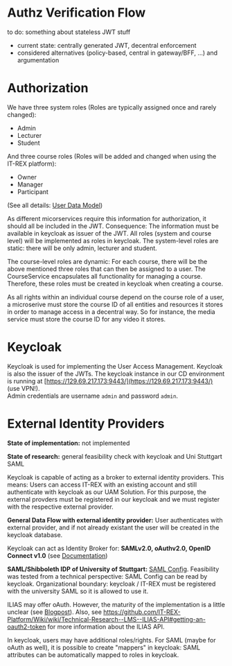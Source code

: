 # Authz Verification Flow

to do: something about stateless JWT stuff
* current state: centrally generated JWT, decentral enforcement
* considered alternatives (policy-based, central in gateway/BFF, ...) and argumentation

# Authorization

We have three system roles (Roles are typically assigned once and rarely changed):
* Admin
* Lecturer
* Student

And three course roles (Roles will be added and changed when using the IT-REX platform):
* Owner
* Manager
* Participant

(See all details: [User Data Model](Application-Architecture--Data-Model--User))

As different micorservices require this information for authorization, it should all be included in the JWT. Consequence: The information must be available in keycloak as issuer of the JWT. All roles (system and course level) will be implemented as roles in keycloak. The system-level roles are static: there will be only admin, lecturer and student. 

The course-level roles are dynamic: For each course, there will be the above mentioned three roles that can then be assigned to a user. The CourseService encapsulates all functionality for managing a course. Therefore, these roles must be created in keycloak when creating a course.

As all rights within an individual course depend on the course role of a user, a microserive must store the course ID of all entities and resources it stores in order to manage access in a decentral way. So for instance, the media service must store the course ID for any video it stores.

# Keycloak

Keycloak is used for implementing the User Access Management. Keycloak is also the issuer of the JWTs.
The keycloak instance in our CD environment is running at [https://129.69.217.173:9443/](https://129.69.217.173:9443/) (use VPN!).  
Admin credentials are username `admin` and password `admin`.

# External Identity Providers

**State of implementation:** not implemented

**State of research:** general feasibility check with keycloak and Uni Stuttgart SAML

Keycloak is capable of acting as a broker to external identity providers. This means: Users can access IT-REX with an existing account and still authenticate with keycloak as our UAM Solution. For this purpose, the external provders must be registered in our keycloak and we must register with the respective external provider.

**General Data Flow with external identity provider:** User authenticates with external provider, and if not already existant the user will be created in the keycloak database.


Keycloak can act as Identity Broker for: **SAMLv2.0, oAuthv2.0, OpenID Connect v1.0** (see [Documentation](https://www.keycloak.org/docs/latest/server_admin/index.html#_identity_broker))

**SAML/Shibboleth IDP of University of Stuttgart:** [SAML Config](https://idp.uni-stuttgart.de/idp/shibboleth). Feasibility was tested from a technical perspective: SAML Config can be read by keycloak. Organizational boundary: keycloak / IT-REX must be registered with the university SAML so it is allowed to use it.

ILIAS may offer oAuth. However, the maturity of the implementation is a little unclear (see [Blogpost](https://docu.ilias.de/goto_docu_wiki_wpage_3521_1357.html)). Also, see https://github.com/IT-REX-Platform/Wiki/wiki/Technical-Research--LMS--ILIAS-API#getting-an-oauth2-token for more information about the ILIAS API.

In keycloak, users may have additional roles/rights. For SAML (maybe for oAuth as well), it is possible to create "mappers" in keycloak: SAML attributes can be automatically mapped to roles in keycloak. 
